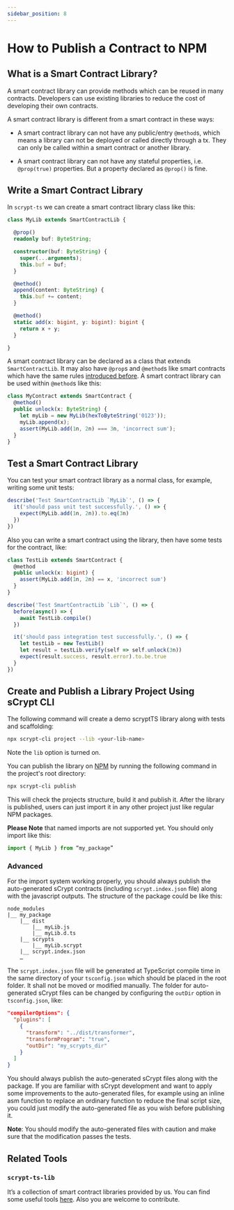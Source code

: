 ```yaml
---
sidebar_position: 8
---
```



# How to Publish a Contract to NPM

## What is a Smart Contract Library?

A smart contract library can provide methods which can be reused in many contracts. Developers can use existing libraries to reduce the cost of developing their own contracts.

A smart contract library is different from a smart contract in these ways:

* A smart contract library can not have any public/entry `@method`s, which means a library can not be deployed or called directly through a tx. They can only be called within a smart contract or another library.

* A smart contract library can not have any stateful properties, i.e. `@prop(true)` properties. But a property declared as `@prop()` is fine.

## Write a Smart Contract Library

In `scrypt-ts` we can create a smart contract library class like this:

```ts
class MyLib extends SmartContractLib {

  @prop()
  readonly buf: ByteString;

  constructor(buf: ByteString) {
    super(...arguments);
    this.buf = buf;
  }

  @method()
  append(content: ByteString) {
    this.buf += content;
  }

  @method()
  static add(x: bigint, y: bigint): bigint {
    return x + y;
  }

}
```

A smart contract library can be declared as a  class that extends `SmartContractLib`. It may also have `@prop`s and `@method`s like smart contracts which have the same rules [introduced before](./how-to-write-a-contract.md). A smart contract library can be used within `@method`s like this:

```ts
class MyContract extends SmartContract {
  @method()
  public unlock(x: ByteString) {
    let myLib = new MyLib(hexToByteString('0123'));
    myLib.append(x);
    assert(MyLib.add(1n, 2n) === 3n, 'incorrect sum');
  }
}
```

## Test a Smart Contract Library

You can test your smart contract library as a normal class, for example, writing some unit tests:

```ts
describe('Test SmartContractLib `MyLib`', () => {
  it('should pass unit test successfully.', () => {
    expect(MyLib.add(1n, 2n)).to.eq(3n)
  })
})
```

Also you can write a smart contract using the library, then have some tests for the contract, like:

```ts
class TestLib extends SmartContract {
  @method
  public unlock(x: bigint) {
    assert(MyLib.add(1n, 2n) == x, 'incorrect sum')
  }
}

describe('Test SmartContractLib `Lib`', () => {
  before(async() => {
    await TestLib.compile()
  })

  it('should pass integration test successfully.', () => {
    let testLib = new TestLib()
    let result = testLib.verify(self => self.unlock(3n))
    expect(result.success, result.error).to.be.true
  }
})

```

## Create and Publish a Library Project Using sCrypt CLI

The following command will create a demo scryptTS library along with tests and  scaffolding:

```sh
npx scrypt-cli project --lib <your-lib-name>
```

Note the `lib` option is turned on.

You can publish the library on [NPM](https://www.npmjs.com/) by running the following command in the project's root directory:

```sh
npx scrypt-cli publish
```

This will check the projects structure, build it and publish it. After the library is published, users can just import it in any other project just like regular NPM packages.

**Please Note** that named imports are not supported yet. You should only import like this:
```ts
import { MyLib } from “my_package”
```

### Advanced

For the import system working properly, you should always publish the auto-generated sCrypt contracts (including `scrypt.index.json` file) along with the javascript outputs. The structure of the package could be like this:

```
node_modules
|__ my_package
    |__ dist
        |__ myLib.js
        |__ myLib.d.ts
    |__ scrypts
        |__ myLib.scrypt
    |__ scrypt.index.json
    …
```

The `scrypt.index.json` file will be generated at TypeScript compile time in the same directory of your `tsconfig.json` which should be placed in the root folder. It shall not be moved or modified manually. The folder for auto-generated sCrypt files can be changed by configuring the `outDir` option in `tsconfig.json`, like:

```json
"compilerOptions": {
  "plugins": [
    {
      "transform": "../dist/transformer",
      "transformProgram": "true",
      "outDir": "my_scrypts_dir"
    }
  ]
}
```

You should always publish the auto-generated sCrypt files along with the package. If you are familiar with sCrypt development and want to apply some improvements to the auto-generated files, for example using an inline asm function to replace an ordinary function to reduce the final script size, you could just modify the auto-generated file as you wish before publishing it.

**Note**: You should modify the auto-generated files with caution and make sure that the modification passes the tests.

## Related Tools

### `scrypt-ts-lib`

It’s a collection of smart contract libraries provided by us. You can find some useful tools [here](https://github.com/sCrypt-Inc/scrypt-ts-lib). Also you are welcome to contribute.
